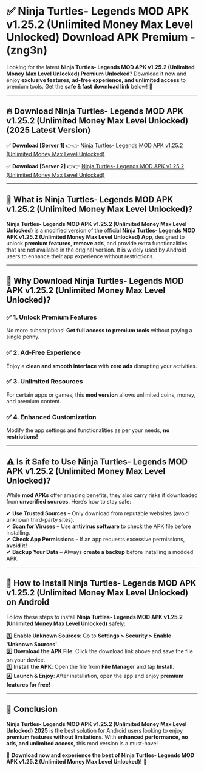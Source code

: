 
# ✅ Ninja Turtles- Legends MOD APK v1.25.2 (Unlimited Money Max Level Unlocked) Download APK Premium -  (zng3n) 

Looking for the latest **Ninja Turtles- Legends MOD APK v1.25.2 (Unlimited Money Max Level Unlocked) Premium Unlocked**? Download it now and enjoy **exclusive features, ad-free experience, and unlimited access** to premium tools. Get the **safe & fast download link** below! 🚀

---

## 🔥 Download Ninja Turtles- Legends MOD APK v1.25.2 (Unlimited Money Max Level Unlocked) (2025 Latest Version)

✅ **Download [Server 1]** 👉👉 [Ninja Turtles- Legends MOD APK v1.25.2 (Unlimited Money Max Level Unlocked) ](https://apkcomod.com?title=Ninja_Turtles-_Legends_MOD_APK_v1.25.2_(Unlimited_Money_Max_Level_Unlocked))  

✅ **Download [Server 2]** 👉👉 [Ninja Turtles- Legends MOD APK v1.25.2 (Unlimited Money Max Level Unlocked) ](https://apkcomod.com?title=Ninja_Turtles-_Legends_MOD_APK_v1.25.2_(Unlimited_Money_Max_Level_Unlocked))  


---

## 📌 What is Ninja Turtles- Legends MOD APK v1.25.2 (Unlimited Money Max Level Unlocked)?

**Ninja Turtles- Legends MOD APK v1.25.2 (Unlimited Money Max Level Unlocked)** is a modified version of the official **Ninja Turtles- Legends MOD APK v1.25.2 (Unlimited Money Max Level Unlocked) App**, designed to unlock **premium features**, **remove ads**, and provide extra functionalities that are not available in the original version. It is widely used by Android users to enhance their app experience without restrictions.

---

## 🌟 Why Download Ninja Turtles- Legends MOD APK v1.25.2 (Unlimited Money Max Level Unlocked)?

### ✅ 1. Unlock Premium Features
No more subscriptions! **Get full access to premium tools** without paying a single penny.

### ✅ 2. Ad-Free Experience
Enjoy a **clean and smooth interface** with **zero ads** disrupting your activities.

### ✅ 3. Unlimited Resources
For certain apps or games, this **mod version** allows unlimited coins, money, and premium content.

### ✅ 4. Enhanced Customization
Modify the app settings and functionalities as per your needs, **no restrictions!**

---

## ⚠️ Is it Safe to Use Ninja Turtles- Legends MOD APK v1.25.2 (Unlimited Money Max Level Unlocked)?

While **mod APKs** offer amazing benefits, they also carry risks if downloaded from **unverified sources**. Here’s how to stay safe:

✔ **Use Trusted Sources** – Only download from reputable websites (avoid unknown third-party sites).  
✔ **Scan for Viruses** – Use **antivirus software** to check the APK file before installing.  
✔ **Check App Permissions** – If an app requests excessive permissions, **avoid it!**  
✔ **Backup Your Data** – Always **create a backup** before installing a modded APK.

---

## 📲 How to Install Ninja Turtles- Legends MOD APK v1.25.2 (Unlimited Money Max Level Unlocked) on Android

Follow these steps to install **Ninja Turtles- Legends MOD APK v1.25.2 (Unlimited Money Max Level Unlocked)** safely:

1️⃣ **Enable Unknown Sources**: Go to **Settings > Security > Enable 'Unknown Sources'**.  
2️⃣ **Download the APK File**: Click the download link above and save the file on your device.  
3️⃣ **Install the APK**: Open the file from **File Manager** and tap **Install**.  
4️⃣ **Launch & Enjoy**: After installation, open the app and enjoy **premium features for free!**

---

## 🚀 Conclusion

**Ninja Turtles- Legends MOD APK v1.25.2 (Unlimited Money Max Level Unlocked) 2025** is the best solution for Android users looking to enjoy **premium features without limitations**. With **enhanced performance, no ads, and unlimited access**, this mod version is a must-have!

🔻 **Download now and experience the best of Ninja Turtles- Legends MOD APK v1.25.2 (Unlimited Money Max Level Unlocked)!** 🔻

